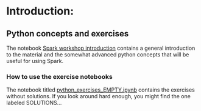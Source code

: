 # Introduction: 
## Python concepts and exercises

The notebook [Spark workshop introduction](./Spark_workshop_introduction.ipynb) contains 
a general introduction to the material and the somewhat advanced python concepts that will be useful for using Spark. 

### How to use the exercise notebooks

The notebook titled [python_exercises_EMPTY.ipynb](./python_exercises_EMPTY.ipynb) contains the exercises without solutions. If you look around hard enough, you might find the one labeled SOLUTIONS...
